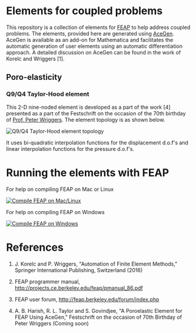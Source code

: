 # Elements for coupled problems

This repository is a collection of elements for <a href="http://projects.ce.berkeley.edu/feap/" target="_blank">FEAP</a> to help address coupled problems. The elements, provided here are generated using <a href = "http://symech.fgg.uni-lj.si/" target="_blank">AceGen</a>. AceGen is available as an add-on for Mathematica and facilitates the automatic generation of user elements using an automatic differentiation approach. A detailed discussion on AceGen can be found in the work of Korelc and Wriggers [1].

## Poro-elasticity

### Q9/Q4 Taylor-Hood element
This 2-D nine-noded element is developed as a part of the work [4] presented as a part of the Festschrift on the occasion of the 70th birthday of <a href="https://www.ikm.uni-hannover.de/de/wriggers/" target="_blank">Prof. Peter Wriggers</a>. The element topology is as shown below.

![Q9/Q4 Taylor-Hood element topology](https://github.com/bhajay/Benchmark-CoupledProblems/common/images/Q9Q4-TH.png "Q9/Q4 Taylor-Hood element")

It uses bi-quadratic interpolation functions for the displacement d.o.f's and linear interpolation functions for the pressure d.o.f's.

# Running the elements with FEAP
For help on compiling FEAP on Mac or Linux

[![Compile FEAP on Mac/Linux](http://img.youtube.com/vi/_ohQ__rqq3Y/0.jpg)](http://www.youtube.com/watch?v=_ohQ__rqq3Y)

For help on compiling FEAP on Windows

[![Compile FEAP on Windows](http://img.youtube.com/vi/7QAh6QvOT6s/0.jpg)](http://www.youtube.com/watch?v=7QAh6QvOT6s)

# References
1. J. Korelc and P. Wriggers, "Automation of Finite Element Methods," Springer International Publishing, Switzerland (2016)

2. FEAP programmer manual, http://projects.ce.berkeley.edu/feap/pmanual_86.pdf

3. FEAP user forum, http://feap.berkeley.edu/forum/index.php

4. A. B. Harish, R. L. Taylor and S. Govindjee, "A Poroelastic Element for FEAP Using AceGen," Festschrift on the occasion of 70th Birthday of Peter Wriggers (Coming soon)